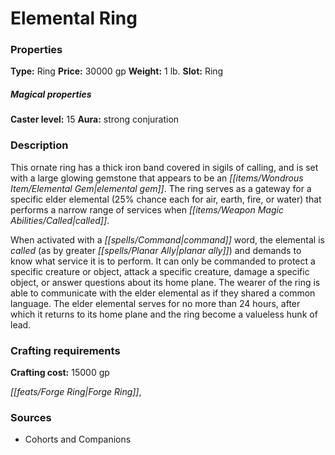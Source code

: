 ﻿---
Title: "Elemental Ring"
Type: "Ring"
Price: "30000 gp"
Weight: "1 lb."
Slot: "Ring"
Caster level: "15"
Aura: "strong conjuration"
Description: |
  "This ornate ring has a thick iron band covered in sigils of calling, and is set with a large glowing gemstone that appears to be an _elemental gem_. The ring serves as a gateway for a specific elder elemental (25% chance each for air, earth, fire, or water) that performs a narrow range of services when called.
  When activated with a command word, the elemental is called (as by _greater planar ally_) and demands to know what service it is to perform. It can only be commanded to protect a specific creature or object, attack a specific creature, damage a specific object, or answer questions about its home plane. The wearer of the ring is able to communicate with the elder elemental as if they shared a common language. The elder elemental serves for no more than 24 hours, after which it returns to its home plane and the ring become a valueless hunk of lead."
Crafting cost: "15000 gp"
Sources: "['Cohorts and Companions']"
---

# Elemental Ring

### Properties

**Type:** Ring **Price:** 30000 gp **Weight:** 1 lb. **Slot:** Ring

##### Magical properties

**Caster level:** 15 **Aura:** strong conjuration

### Description

This ornate ring has a thick iron band covered in sigils of calling, and is set with a large glowing gemstone that appears to be an _[[items/Wondrous Item/Elemental Gem|elemental gem]]_. The ring serves as a gateway for a specific elder elemental (25% chance each for air, earth, fire, or water) that performs a narrow range of services when _[[items/Weapon Magic Abilities/Called|called]]_.

When activated with a _[[spells/Command|command]]_ word, the elemental is _called_ (as by greater _[[spells/Planar Ally|planar ally]]_) and demands to know what service it is to perform. It can only be commanded to protect a specific creature or object, attack a specific creature, damage a specific object, or answer questions about its home plane. The wearer of the ring is able to communicate with the elder elemental as if they shared a common language. The elder elemental serves for no more than 24 hours, after which it returns to its home plane and the ring become a valueless hunk of lead.

### Crafting requirements

**Crafting cost:** 15000 gp

_[[feats/Forge Ring|Forge Ring]]_,

### Sources

* Cohorts and Companions